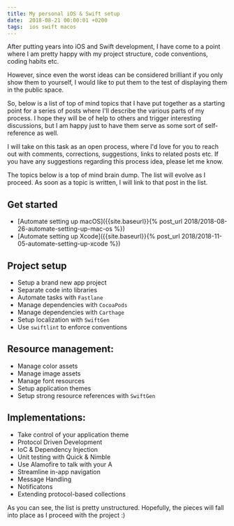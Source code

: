 ```yaml
---
title: My personal iOS & Swift setup
date:  2018-08-21 00:00:01 +0200
tags:  ios swift macos
---
```


After putting years into iOS and Swift development, I have come to a point where
I am pretty happy with my project structure, code conventions, coding habits etc.

However, since even the worst ideas can be considered brilliant if you only show
them to yourself, I would like to put them to the test of displaying them in the
public space.

So, below is a list of top of mind topics that I have put together as a starting
point for a series of posts where I'll describe the various parts of my process.
I hope they will be of help to others and trigger interesting discussions, but I
am happy just to have them serve as some sort of self-reference as well.

I will take on this task as an open process, where I'd love for you to reach out
with comments, corrections, suggestions, links to related posts etc. If you have
any suggestions regarding this process idea, please let me know.

The topics below is a top of mind brain dump. The list will evolve as I proceed.
As soon as a topic is written, I will link to that post in the list.


## Get started

 * [Automate setting up macOS]({{site.baseurl}}{% post_url 2018/2018-08-26-automate-setting-up-mac-os %})
 * [Automate setting up Xcode]({{site.baseurl}}{% post_url 2018/2018-11-05-automate-setting-up-xcode %})

## Project setup

 * Setup a brand new app project
 * Separate code into libraries
 * Automate tasks with `Fastlane`
 * Manage dependencies with `CocoaPods`
 * Manage dependencies with `Carthage`
 * Setup localization with `SwiftGen`
 * Use `swiftlint` to enforce conventions

## Resource management:

 * Manage color assets
 * Manage image assets
 * Manage font resources
 * Setup application themes
 * Setup strong resource references with `SwiftGen`

## Implementations:

 * Take control of your application theme
 * Protocol Driven Development
 * IoC & Dependency Injection
 * Unit testing with Quick & Nimble
 * Use Alamofire to talk with your A
 * Streamline in-app navigation
 * Message Handling
 * Notificatons
 * Extending protocol-based collections

As you can see, the list is pretty unstructured. Hopefully, the pieces will fall
into place as I proceed with the project :)